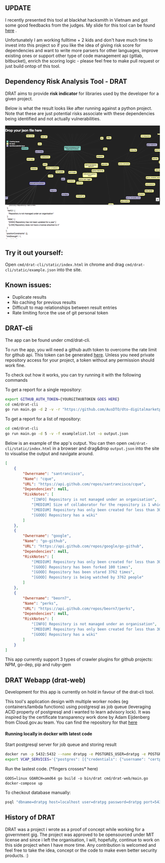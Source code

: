 ## UPDATE

I recently presented this tool at blackhat hacksmith in Vietnam and got some good feedbacks from the judges. My slide for this tool can be found [here](https://docs.google.com/presentation/d/16mG68SeR4X7Z_a0-hkoiJ9YtWiusDS7MfPjFT2IBubg/edit#slide=id.p) . 

Unfortunately I am working fulltime + 2 kids and don't have much time to invest into this project so if you like the idea of giving risk score for dependencies and want to write more parsers for other languages, improve existing ones or support other type of code management api (gitlab, bitbucket), enrich the scoring logic - please feel free to make pull request or just build ontop of this tool. 


## Dependency Risk Analysis Tool - DRAT

DRAT aims to provide **risk indicator** for libraries used by the developer for a given project.

Below is what the result looks like after running against a python project. Note that these are just potential risks associate with these dependencies being identified and not actually vulnerabilities.

![drat-cli gui image](https://github.com/santrancisco/DRAT/raw/master/images/drat_cli_gui.png)


## Try it out yourself:

Open `cmd/drat-cli/static/index.html` in chrome and drag `cmd/drat-cli/static/example.json` into the site.

## Known issues:

 - Duplicate results
 - No caching for previous results 
 - Difficult to map relationships between result entries
 - Rate limiting force the use of git personal token

## DRAT-cli
The app can be found under cmd/drat-cli. 

To run the app, you will need a github auth token to overcome the rate limit for github api. This token can be generated [here](https://github.com/settings/tokens). Unless you need private repository access for your project, a token without any permission should work fine.

To check out how it works, you can try running it with the following commands

To get a report for a single repository:

```bash
export GITHUB_AUTH_TOKEN={YOURGITHUBTOKEN GOES HERE}
cd cmd/drat-cli
go run main.go -d 2 -v -r "https://github.com/AusDTO/dto-digitalmarketplace-supplier-frontend" -o output.json
```

To get a report for a list of repository:
```bash
cd cmd/drat-cli
go run main.go -d 5 -v -f examplelist.lst -o output.json
```

Below is an example of the app's output. You can then open `cmd/drat-cli/static/index.html` in a browser and drag&drop `output.json` into the site to visualise the output and navigate around.

```json
[
    {
        "Ownername": "santrancisco",
        "Name": "cque",
        "URL": "https://api.github.com/repos/santrancisco/cque",
        "Dependencies": null,
        "RiskNotes": [
            "[INFO] Repository is not managed under an organisation",
            "[MEDIUM] Size of collaborator for the repository is 1 which is less than 3",
            "[MEDIUM] Repository has only been created for less than 30 days",
            "[GOOD] Repository has a wiki"
        ]
    },
    {
        "Ownername": "google",
        "Name": "go-github",
        "URL": "https://api.github.com/repos/google/go-github",
        "Dependencies": null,
        "RiskNotes": [
            "[MEDIUM] Repository has only been created for less than 30 days",
            "[GOOD] Repository has been forked 100 times",
            "[GOOD] Repository has been stared 3762 times",
            "[GOOD] Repository is being watched by 3762 people"
        ]
    },
    {
        "Ownername": "beorn7",
        "Name": "perks",
        "URL": "https://api.github.com/repos/beorn7/perks",
        "Dependencies": null,
        "RiskNotes": [
            "[INFO] Repository is not managed under an organisation",
            "[MEDIUM] Repository has only been created for less than 30 days",
            "[GOOD] Repository has a wiki"
        ]
    }
]
```

This app currently support 3 types of crawler plugins for github projects: NPM, go-dep, pip  and ruby-gem


## DRAT Webapp (drat-web)
Development for this app is currently on hold in favour of the drat-cli tool.

This tool's application design with multiple worker nodes (eg containers/lambda functions) using postgresql as job queue (leveraging ACID property of postgresql and i wanted to learn advisory lock). It was inspired by the certificate transparency work done by Adam Eijdenberg from Cloud.gov.au team. You can find the repository for that [here](https://github.com/govau/certwatch/tree/master/jobs)

#### Running locally in docker with latest code

Start postgresql server for job queue and storing result

```bash
docker run -p 5432:5432 --name dratpg -e POSTGRES_USER=dratpg -e POSTGRES_PASSWORD=dratpg -d postgres
export VCAP_SERVICES='{"postgres": [{"credentials": {"username": "certpg", "host": "localhost", "password": "certpg", "name": "certpg", "port": 5434}, "tags": ["postgres"]}]}'
```

Run the lastest code. (\*fingers crosses\* here)

```
GOOS=linux GOARCH=amd64 go build -o bin/drat cmd/drat-web/main.go
docker-compose up
```

To checkout database manually:

```bash
psql "dbname=dratpg host=localhost user=dratpg password=dratpg port=5432"
```




## History of DRAT

DRAT was a project i wrote as a proof of concept while working for a government gig. The project was approved to be opensourced under MIT license and since i left the organisation, I will, hopefully, continue to work on this side project when I have more time. Any contribution is welcomed and feel free to take the idea, concept or the code to make even better security products. :) 